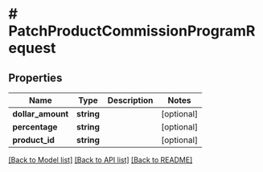 # # PatchProductCommissionProgramRequest

## Properties

Name | Type | Description | Notes
------------ | ------------- | ------------- | -------------
**dollar_amount** | **string** |  | [optional]
**percentage** | **string** |  | [optional]
**product_id** | **string** |  | [optional]

[[Back to Model list]](../../README.md#models) [[Back to API list]](../../README.md#endpoints) [[Back to README]](../../README.md)
